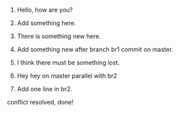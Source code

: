 1. Hello, how are you?

2. Add something here.

3. There is something new here.
  
5. Add something new after branch br1 commit on master.

4. I think there must be something lost.

7. Hey hey on master parallel with br2

6. Add one line in br2.

conflict resolved, done!
